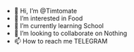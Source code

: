 - 👋 Hi, I’m @Timtomate
- 👀 I’m interested in Food
- 🌱 I’m currently learning School
- 💞️ I’m looking to collaborate on Nothing
- 📫 How to reach me TELEGRAM

<!---
Timtomate/Timtomate is a ✨ special ✨ repository because its `README.md` (this file) appears on your GitHub profile.
You can click the Preview link to take a look at your changes.
--->
